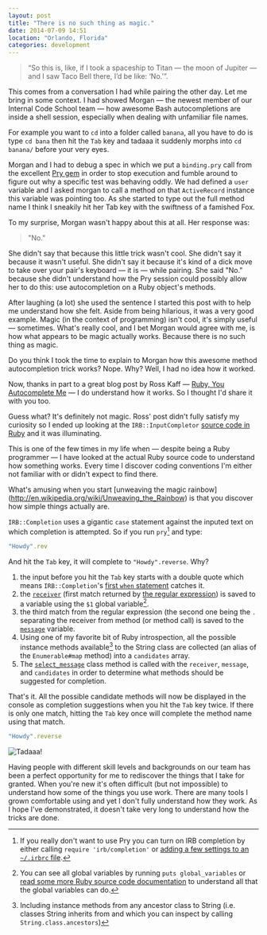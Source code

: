 ```yaml
---
layout: post
title: "There is no such thing as magic."
date: 2014-07-09 14:51
location: "Orlando, Florida"
categories: development
---
```


> “So this is, like, if I took a spaceship to Titan — the moon of
> Jupiter — and I saw Taco Bell there, I’d be like: ‘No.’”.

This comes from a conversation I had while pairing the other day. Let me
bring in some context. I had showed Morgan — the newest member of our
Internal Code School team — how awesome Bash autocompletions are inside
a shell session, especially when dealing with unfamiliar file names.

For example you want to `cd` into a folder called `banana`, all you have
to do is type `cd bana` then hit the `Tab` key and tadaaa it suddenly
morphs into `cd banana/` before your very eyes.

Morgan and I had to debug a spec in which we put a `binding.pry` call
from the excellent [Pry gem](http://pryrepl.org/) in order to stop
execution and fumble around to figure out why a specific test was
behaving oddly. We had defined a `user` variable and I asked morgan to
call a method on that `ActiveRecord` instance this variable was pointing
too. As she started to type out the full method name I think I sneakily
hit her Tab key with the swiftness of a famished Fox.

To my surprise, Morgan wasn't happy about this at all. Her response was:

> "No."

She didn't say that because this little trick wasn't cool. She didn't
say it because it wasn't useful. She didn't say it because it's kind of
a dick move to take over your pair's keyboard — it is — while pairing.
She said "No." because she didn't understand how the Pry session could
possibly allow her to do this: use autocompletion on a Ruby object's
methods.

After laughing (a lot) she used the sentence I started this post with to
help me understand how she felt. Aside from being hilarious, it was a
very good example. Magic (in the context of programming) isn't cool,
it's simply useful — sometimes. What's really cool, and I bet Morgan
would agree with me, is how what appears to be magic actually works.
Because there is no such thing as magic.

Do you think I took the time to explain to Morgan how this awesome
method autocompletion trick works? Nope. Why? Well, I had no idea how it
worked.

Now, thanks in part to a great blog post by Ross Kaff — [Ruby, You
Autocomplete Me](http://rosskaff.com/blog/2014/02/ruby,-you-autocomplete-me.html) — I do understand how it works. So I thought I'd
share it with you too.

Guess what?
It's definitely not magic. Ross' post didn't fully satisfy my
curiosity so I ended up looking at the `IRB::InputCompletor` [source
code in
Ruby](https://github.com/ruby/ruby/blob/trunk/lib/irb/completion.rb) and
it was illuminating.

This is one of the few times in my life when — despite being a Ruby
programmer — I have looked at the actual Ruby source
code to understand how something works. Every time I discover coding
conventions I'm either not familiar with or didn't expect to find there.

What's amusing when you start [unweaving the magic rainbow]
(http://en.wikipedia.org/wiki/Unweaving_the_Rainbow) is that you
discover how simple things actually are.

`IRB::Completion` uses a gigantic `case` statement against the inputed
text on which completion is attempted. So if you run `pry`[^3] and type:

```ruby
"Howdy".rev
```

And hit the `Tab` key, it will complete to `"Howdy".reverse`. Why?

1. the input before you hit the `Tab` key starts with a double quote
   which means `IRB::Completion`'s [first `when` statement](https://github.com/ruby/ruby/blob/trunk/lib/irb/completion.rb#L44) catches it.
2. the [`receiver`](https://github.com/ruby/ruby/blob/trunk/lib/irb/completion.rb#L46) (first match returned by [the regular expression](https://github.com/ruby/ruby/blob/trunk/lib/irb/completion.rb#L44)) is
   saved to a variable using the `$1` global variable[^1].
3. the third match from the regular expression (the second one being the
   `.` separating the receiver from method (or method call) is saved to
   the [`message`](https://github.com/ruby/ruby/blob/trunk/lib/irb/completion.rb#L47) variable.
4. Using one of my favorite bit of Ruby introspection, all the possible
   instance methods available[^2] to the String class are collected (an
   alias of the `Enumerable#map` method) into a `candidates` array.
5. The [`select_message`](https://github.com/ruby/ruby/blob/trunk/lib/irb/completion.rb#L216-L226) class method is called with the
   `receiver`, `message`, and `candidates` in order to determine what
   methods should be suggested for completion.

That's it. All the possible candidate methods will now be displayed in
the console as completion suggestions when you hit the `Tab` key twice.
If there is only one match, hitting the `Tab` key once will complete the
method name using that match.

```ruby
"Howdy".reverse
```

![Tadaaa!](/images/tadaaa.gif)

Having people with different skill levels and backgrounds on our team
has been a perfect opportunity for me to rediscover the things that I
take for granted. When you're new it's often difficult (but not
impossible) to understand how some of the things you use work. There are
many tools I grown comfortable using and yet I don't fully understand
how they work. As I hope I've demonstrated, it doesn't take very long to
understand how the tricks are done.

[^1]: You can see all global variables by running `puts global_variables` or [read some more Ruby source code documentation](https://github.com/ruby/ruby/blob/trunk/lib/English.rb#L147-L153) to understand all that the global variables can do.
[^2]: Including instance methods from any ancestor class to String (i.e. classes String inherits from and which you can inspect by calling `String.class.ancestors`)
[^3]: If you really don't want to use Pry you can turn on IRB completion by either calling `require 'irb/completion'` or [adding a few settings to an `~/.irbrc` file](http://stackoverflow.com/a/1382216/385622).
